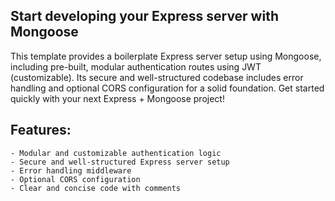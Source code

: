 ## Start developing your Express server with Mongoose

This template provides a boilerplate Express server setup using Mongoose, including pre-built, modular authentication routes using JWT (customizable). Its secure and well-structured codebase includes error handling and optional CORS configuration for a solid foundation. Get started quickly with your next Express + Mongoose project!

## Features:

    - Modular and customizable authentication logic
    - Secure and well-structured Express server setup
    - Error handling middleware
    - Optional CORS configuration
    - Clear and concise code with comments

